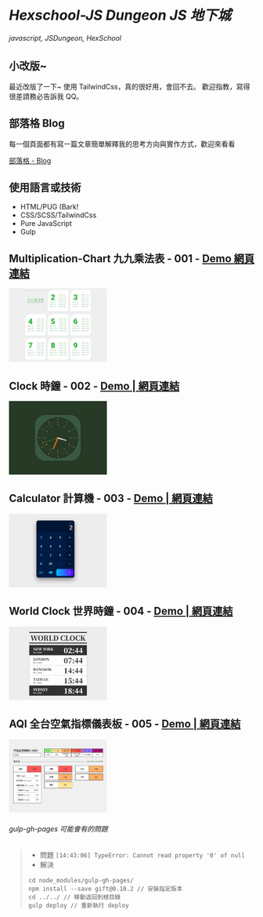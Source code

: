 # _Hexschool-JS Dungeon JS 地下城_

###### javascript, JSDungeon, HexSchool

## 小改版~

最近改版了一下~ 使用 TailwindCss，真的很好用，會回不去。
歡迎指教，寫得很差請務必告訴我 QQ。

## 部落格 Blog

每一個頁面都有寫一篇文章簡單解釋我的思考方向與實作方式，歡迎來看看

<a href="https://kevinshu1995.github.io/blog" target="_blank">部落格 - Blog</a>

## 使用語言或技術

-   HTML/PUG (Bark!
-   CSS/SCSS/TailwindCss
-   Pure JavaScript
-   Gulp

## Multiplication-Chart 九九乘法表 - 001 - <a href="https://kevinshu1995.github.io/hex_jsDungeon/jsDun-001.html" target="_blank">Demo 網頁連結</a>

<img alt="demo image" src="https://raw.githubusercontent.com/kevinshu1995/hex_jsDungeon/gh-pages/assets/images/dungeon/001-multiplicationChart.jpg" width="200px">

## Clock 時鐘 - 002 - <a href="https://kevinshu1995.github.io/hex_jsDungeon/jsDun-002.html" target="_blank">Demo | 網頁連結</a>

<img alt="demo image" src="https://raw.githubusercontent.com/kevinshu1995/hex_jsDungeon/gh-pages/assets/images/dungeon/002-clock.jpg" width="200px">

## Calculator 計算機 - 003 - <a href="https://kevinshu1995.github.io/hex_jsDungeon/jsDun-003.html" target="_blank">Demo | 網頁連結</a>

<img alt="demo image" src="https://raw.githubusercontent.com/kevinshu1995/hex_jsDungeon/gh-pages/assets/images/dungeon/003-calculator.jpg" width="200px">

## World Clock 世界時鐘 - 004 - <a href="https://kevinshu1995.github.io/hex_jsDungeon/jsDun-004.html" target="_blank">Demo | 網頁連結</a>

<img alt="demo image" src="https://raw.githubusercontent.com/kevinshu1995/hex_jsDungeon/gh-pages/assets/images/dungeon/004-worldClock.png" width="200px">

## AQI 全台空氣指標儀表板 - 005 - <a href="https://kevinshu1995.github.io/hex_jsDungeon/jsDun-005.html" target="_blank">Demo | 網頁連結</a>

<img alt="demo image" src="https://raw.githubusercontent.com/kevinshu1995/hex_jsDungeon/gh-pages/assets/images/dungeon/005-aqi.jpg" width="200px">

###### gulp-gh-pages 可能會有的問題

> -   問題
>     `[14:43:06] TypeError: Cannot read property '0' of null`
> -   解決
>
> ```
> cd node_modules/gulp-gh-pages/
> npm install --save gift@0.10.2 // 安裝指定版本
> cd ../../ // 移動返回到根目錄
> gulp deploy // 重新執行 deploy
> ```

